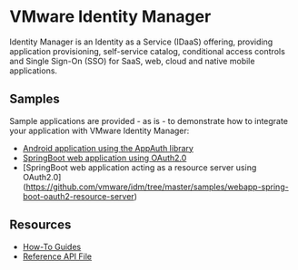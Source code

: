 # VMware Identity Manager

Identity Manager is an Identity as a Service (IDaaS) offering, providing application provisioning, self-service catalog, conditional access controls and Single Sign-On (SSO) for SaaS, web, cloud and native mobile applications.

## Samples

Sample applications are provided - as is - to demonstrate how to integrate your application with VMware Identity Manager:

 * [Android application using the AppAuth library](https://github.com/vmware/idm/tree/master/samples/DynamicRegistrationAppAuthDemo-Android)
 * [SpringBoot web application using OAuth2.0](https://github.com/vmware/idm/tree/master/samples/webapp-spring-boot-oauth2)
 * [SpringBoot web application acting as a resource server using OAuth2.0] (https://github.com/vmware/idm/tree/master/samples/webapp-spring-boot-oauth2-resource-server)

## Resources
* [How-To Guides](https://github.com/vmware/idm/wiki)
* [Reference API File](https://github.com/vmware/idm/blob/master/apidocs/swagger.json)
